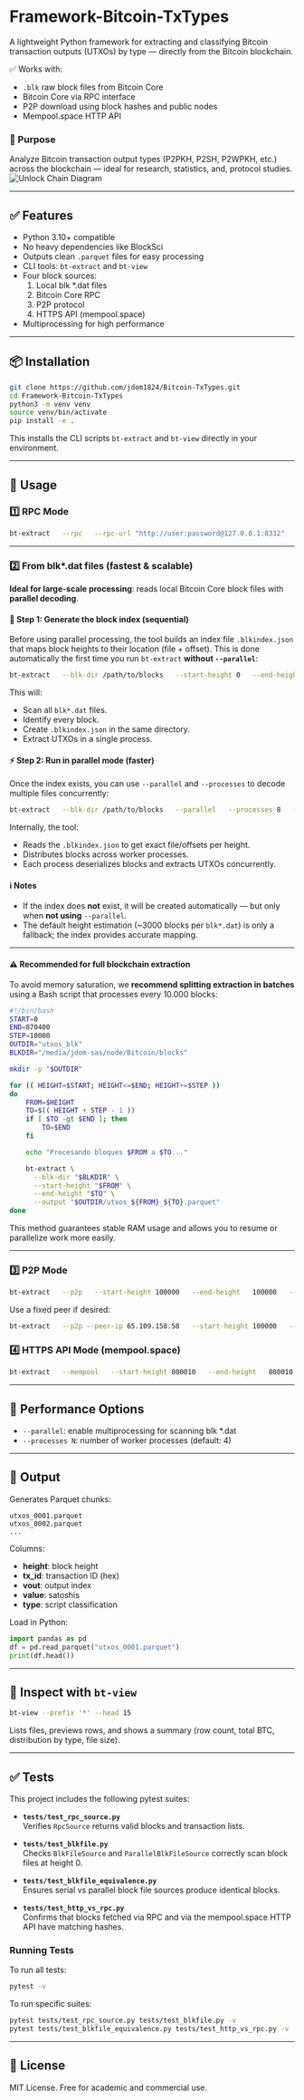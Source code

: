 # Framework-Bitcoin-TxTypes

A lightweight Python framework for extracting and classifying Bitcoin transaction outputs (UTXOs) by type — directly from the Bitcoin blockchain.

✅ Works with:
- `.blk` raw block files from Bitcoin Core
- Bitcoin Core via RPC interface
- P2P download using block hashes and public nodes
- Mempool.space HTTP API

### 🎯 Purpose

Analyze Bitcoin transaction output types (P2PKH, P2SH, P2WPKH, etc.) across the blockchain — ideal for research, statistics, and, protocol studies.
![Unlock Chain Diagram](unlock-chain.png)

---

## ✅ Features

- Python 3.10+ compatible  
- No heavy dependencies like BlockSci  
- Outputs clean `.parquet` files for easy processing  
- CLI tools: `bt-extract` and `bt-view`  
- Four block sources:  
  1. Local blk *.dat files  
  2. Bitcoin Core RPC  
  3. P2P protocol  
  4. HTTPS API (mempool.space)  
- Multiprocessing for high performance  

---

## 📦 Installation

```bash
git clone https://github.com/jdom1824/Bitcoin-TxTypes.git
cd Framework-Bitcoin-TxTypes
python3 -m venv venv
source venv/bin/activate
pip install -e .
```

This installs the CLI scripts `bt-extract` and `bt-view` directly in your environment.

---

## 🚀 Usage

### 1️⃣ RPC Mode

```bash
bt-extract   --rpc   --rpc-url "http://user:password@127.0.0.1:8332"   --start-height 100000   --end-height   100000   --output utxos
```

---

### 2️⃣ From blk*.dat files (fastest & scalable)

**Ideal for large-scale processing**: reads local Bitcoin Core block files with **parallel decoding**.

#### 🧭 Step 1: Generate the block index (sequential)

Before using parallel processing, the tool builds an index file `.blkindex.json` that maps block heights to their location (file + offset). This is done automatically the first time you run `bt-extract` **without `--parallel`**:

```bash
bt-extract   --blk-dir /path/to/blocks   --start-height 0   --end-height 1000   --output utxos
```

This will:

- Scan all `blk*.dat` files.
- Identify every block.
- Create `.blkindex.json` in the same directory.
- Extract UTXOs in a single process.

#### ⚡ Step 2: Run in parallel mode (faster)

Once the index exists, you can use `--parallel` and `--processes` to decode multiple files concurrently:

```bash
bt-extract   --blk-dir /path/to/blocks   --parallel   --processes 8   --start-height 100000   --end-height   200000   --output utxos
```

Internally, the tool:

- Reads the `.blkindex.json` to get exact file/offsets per height.
- Distributes blocks across worker processes.
- Each process deserializes blocks and extracts UTXOs concurrently.

#### ℹ️ Notes

- If the index does **not** exist, it will be created automatically — but only when **not using** `--parallel`.
- The default height estimation (~3000 blocks per `blk*.dat`) is only a fallback; the index provides accurate mapping.

---
#### ⚠️ Recommended for full blockchain extraction

To avoid memory saturation, we **recommend splitting extraction in batches** using a Bash script that processes every 10.000 blocks:

```bash
#!/bin/bash
START=0
END=870400
STEP=10000
OUTDIR="utxos_blk"
BLKDIR="/media/jdom-sas/node/Bitcoin/blocks"

mkdir -p "$OUTDIR"

for (( HEIGHT=$START; HEIGHT<=$END; HEIGHT+=$STEP ))
do
    FROM=$HEIGHT
    TO=$(( HEIGHT + STEP - 1 ))
    if [ $TO -gt $END ]; then
        TO=$END
    fi

    echo "Procesando bloques $FROM a $TO..."

    bt-extract \
      --blk-dir "$BLKDIR" \
      --start-height "$FROM" \
      --end-height "$TO" \
      --output "$OUTDIR/utxos_${FROM}_${TO}.parquet"
done
```

This method guarantees stable RAM usage and allows you to resume or parallelize work more easily.

---

### 3️⃣ P2P Mode

```bash
bt-extract   --p2p   --start-height 100000   --end-height   100000   --output utxos
```

Use a fixed peer if desired:

```bash
bt-extract   --p2p --peer-ip 65.109.158.58   --start-height 100000   --end-height   100000   --output utxos
```

### 4️⃣ HTTPS API Mode (mempool.space)

```bash
bt-extract   --mempool   --start-height 800010   --end-height   800010   --output utxos_http
```

---

## 🔧 Performance Options

- `--parallel`: enable multiprocessing for scanning blk *.dat  
- `--processes N`: number of worker processes (default: 4)  

---

## 🧪 Output

Generates Parquet chunks:

```
utxos_0001.parquet
utxos_0002.parquet
...
```

Columns:

- **height**: block height  
- **tx_id**: transaction ID (hex)  
- **vout**: output index  
- **value**: satoshis  
- **type**: script classification  

Load in Python:

```python
import pandas as pd
df = pd.read_parquet("utxos_0001.parquet")
print(df.head())
```

---

## 👀 Inspect with `bt-view`

```bash
bt-view --prefix '*' --head 15
```

Lists files, previews rows, and shows a summary (row count, total BTC, distribution by type, file size).

---

## ✅ Tests

This project includes the following pytest suites:

- **`tests/test_rpc_source.py`**  
  Verifies `RpcSource` returns valid blocks and transaction lists.

- **`tests/test_blkfile.py`**  
  Checks `BlkFileSource` and `ParallelBlkFileSource` correctly scan block files at height 0.

- **`tests/test_blkfile_equivalence.py`**  
  Ensures serial vs parallel block file sources produce identical blocks.

- **`tests/test_http_vs_rpc.py`**  
  Confirms that blocks fetched via RPC and via the mempool.space HTTP API have matching hashes.

### Running Tests

To run all tests:

```bash
pytest -v
```

To run specific suites:

```bash
pytest tests/test_rpc_source.py tests/test_blkfile.py -v
pytest tests/test_blkfile_equivalence.py tests/test_http_vs_rpc.py -v
```

---

## 📄 License

MIT License. Free for academic and commercial use.
